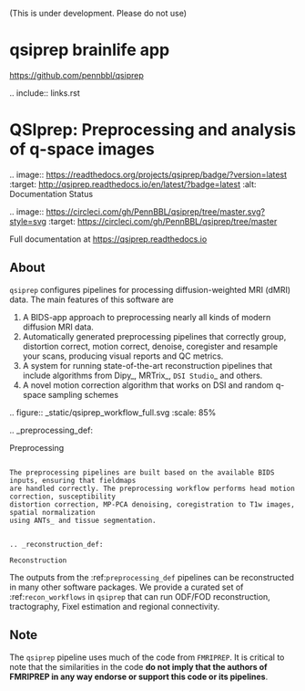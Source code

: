 (This is under development. Please do not use)

# qsiprep brainlife app 

https://github.com/pennbbl/qsiprep

.. include:: links.rst

QSIprep: Preprocessing and analysis of q-space images
=======================================================

.. image:: https://readthedocs.org/projects/qsiprep/badge/?version=latest
  :target: http://qsiprep.readthedocs.io/en/latest/?badge=latest
  :alt: Documentation Status

.. image:: https://circleci.com/gh/PennBBL/qsiprep/tree/master.svg?style=svg
  :target: https://circleci.com/gh/PennBBL/qsiprep/tree/master


Full documentation at https://qsiprep.readthedocs.io

About
-----

``qsiprep`` configures pipelines for processing diffusion-weighted MRI (dMRI) data.
The main features of this software are

  1. A BIDS-app approach to preprocessing nearly all kinds of modern diffusion MRI data.
  2. Automatically generated preprocessing pipelines that correctly group, distortion correct,
     motion correct, denoise, coregister and resample your scans, producing visual reports and
     QC metrics.
  3. A system for running state-of-the-art reconstruction pipelines that include algorithms
     from Dipy_, MRTrix_, `DSI Studio`_  and others.
  4. A novel motion correction algorithm that works on DSI and random q-space sampling schemes

.. figure:: _static/qsiprep_workflow_full.svg
   :scale: 85%


.. _preprocessing_def:

Preprocessing
~~~~~~~~~~~~~~~

The preprocessing pipelines are built based on the available BIDS inputs, ensuring that fieldmaps
are handled correctly. The preprocessing workflow performs head motion correction, susceptibility
distortion correction, MP-PCA denoising, coregistration to T1w images, spatial normalization
using ANTs_ and tissue segmentation.


.. _reconstruction_def:

Reconstruction
~~~~~~~~~~~~~~~~

The outputs from the :ref:`preprocessing_def` pipelines can be reconstructed in many other
software packages. We provide a curated set of :ref:`recon_workflows` in ``qsiprep``
that can run ODF/FOD reconstruction, tractography, Fixel estimation and regional
connectivity.



Note
------

The ``qsiprep`` pipeline uses much of the code from ``FMRIPREP``. It is critical
to note that the similarities in the code **do not imply that the authors of
FMRIPREP in any way endorse or support this code or its pipelines**.


